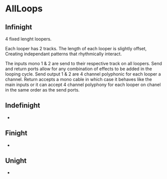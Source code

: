# AllLoops
## Infinight
4 fixed lenght loopers. 

Each looper has 2 tracks.
The length of each looper is slightly offset, Creating independant patterns that rhythmically interact.

The inputs mono 1 & 2 are send to their respective track on all loopers.
Send and return ports allow for any combination of effects to be added in the looping cycle. Send output 1 & 2 are 4 channel polyphonic for each looper a channel. Return accepts a mono cable in which case it behaves like the main inputs or it can accept 4 channel polyphony for each looper on chanel in the same order as the send ports.

## Indefinight
-

## Finight
-

## Unight
-
